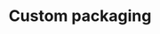 ---
title: Custom packaging
description: "Custom packaging helps your product standout. Add your brand to everything you sell with personalized packaging from Performance Plastics."
lead: "We offer custom-made solutions to meet your needs, and we assist you from idea to finished product. Scroll down for a step by step guide and contact us to schedule a consultation."
excludeFromCategory: true
layout: "layouts/custom-packaging.html"
step1:
  title: "Choose a material"
  description: Some materials are better than others depending on your product. The material will define the overall durability, endurance, and characteristics of the packaging. Our team is happy to help you choose the most appropriate material to suit your needs. Note that some packaging type are only available for specific types of materials.
  materials:
    - label: "PP | Polypropylene"
      id: pp
      description: Polypropylene (PP) bags are clear, puncture resistant bags that offer an efficient and simple way to protect, display or store almost any product. By preventing moisture and vapors from entering, PP bags are a great solution for preserving the freshness of your products.
    - label: "HDPE | High-density polyethylene​"
      id: hd
      description: High-density polyethylene​​ (HDPE) bags are stronger than other materials at a lower thickness due to the density of the material. They are cloudy, almost frosty, good for storage and as indoor bags. HDPE has the lowest cost per bag as less material is used. It is an additive free material. It also has the best moisture retention properties.
    - label: "LDPE | Low-density polyethylene"
      id: ld
      description: Low-density polyethylene (LDPE) bags make high quality packaging with low cost, short lead time and excellent flexibility in terms of size, colour and style. They are soft and pliable but also durable and tear-resistant. The material is also resistant to most caustic compounds. LDPE bags can be used to store large heavy items such as industrial machining parts or pack frozen food.
    - label: "NY/PE | Nylon / Polyethylene"
      id: laminates
      description: Nylon & Polyethylene laminates are used to produce food-grade vacuum bags for food packaging or any application that requires sturdy, reliable vacuum-sealed bags. Vacuum bags can help extend the shelf life of a variety of products. They provide excellent barrier protection and help keep moisture out.
step2:
  title: "Choose between plain or printed"
  description: For smaller businesses or those looking to stick to a minimalist look, plain packaging may be the more suitable option. It is cost-effective with no additional printing charges. If you want to take your marketing efforts to the next level, branded packaging is the right option. Whether just a logo or a fully custom-made order, personalising your packaging allows you to stand out against the competition.
  plain:
    label: Plain packaging
    image: src/assets/images/plain-packaging.png
  printed:
    label: Printed packaging
    image: src/assets/images/printed-packaging.png
step3:
  title: "Choose a packaging type"
  description:
  types:
    - label: Flat Bottom Seal Bag
      image: src/assets/images/flat-bottom-seal.png
    - label: Gusseted Bottom Seal Bag
      image: src/assets/images/gusseted-bottom-seal.png
    - label: Bag with Adhesive Tape
      image: src/assets/images/bag-with-adhesive-tape.png
    - label: Sealed Header with Hang Hole
      image: src/assets/images/sealed-header-with-hang-hole.png
    - label: Flat Center Seal Bag
      image: src/assets/images/flat-center-seal.png
    - label: Gusseted Center Seal Bag
      image: src/assets/images/gusseted-center-seal.png
    - label: 3 Side Seal Bag
      image: src/assets/images/3-side-seal.png
    - label: Center Fold
      image: src/assets/images/center-fold.png
    - label: Stand-up Pouch
      image: src/assets/images/stand-up-pouch.png
    - label: Vest Bag
      image: src/assets/images/vest-bag.png
    - label: Die Cut Handle Bag
      image: src/assets/images/die-cut-bag.png
    - label: Bags On Roll
      image: src/assets/images/bag-on-roll.png
primaryCTA:
  title: "Custom Artwork Service"
  summary: "If you are looking for a printed product, you may either bring your own artwork or consult our designer to flesh out your idea and create an eye-catching product that will make your product stand out."
  buttonText: "Request info<span class='visually-hidden'> on artwork design.</span>"
  buttonUrl: "/en/contact"
---